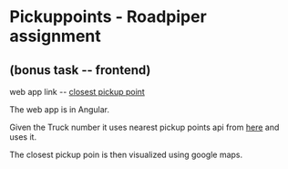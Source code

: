 # Pickuppoints - Roadpiper assignment
## (bonus task -- frontend)

web app link -- [closest pickup point](https://pranayyelugam.github.io/pickuppoints/)

The web app is in Angular.

Given the Truck number it uses nearest pickup points api from [here](https://nearestpickup.herokuapp.com/10001) and uses it.

The closest pickup poin is then visualized using google maps.

